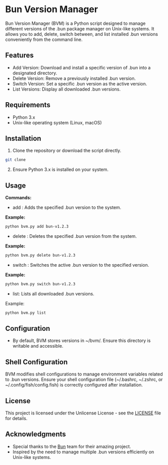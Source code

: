 # Bun Version Manager

Bun Version Manager (BVM) is a Python script designed to manage different versions of the .bun package manager on Unix-like systems. It allows you to add, delete, switch between, and list installed .bun versions conveniently from the command line.

## Features
* Add Version: Download and install a specific version of .bun into a designated directory.
* Delete Version: Remove a previously installed .bun version.
* Switch Version: Set a specific .bun version as the active version.
* List Versions: Display all downloaded .bun versions.
## Requirements
* Python 3.x
* Unix-like operating system (Linux, macOS)
## Installation
1. Clone the repository or download the script directly.

```bash
git clone 
```

2. Ensure Python 3.x is installed on your system.

## Usage
**Commands:**
* add <version>: Adds the specified .bun version to the system.

**Example:**

```bash
python bvm.py add bun-v1.2.3
```

* delete <version>: Deletes the specified .bun version from the system.

**Example:**

```bash
python bvm.py delete bun-v1.2.3
```

* switch <version>: Switches the active .bun version to the specified version.

**Example:**

```bash
python bvm.py switch bun-v1.2.3
```

* list: Lists all downloaded .bun versions.

Example:

```bash
python bvm.py list
```

## Configuration
* By default, BVM stores versions in ~/bvm/. Ensure this directory is writable and accessible.
## Shell Configuration

BVM modifies shell configurations to manage environment variables related to .bun versions. Ensure your shell configuration file (~/.bashrc, ~/.zshrc, or ~/.config/fish/config.fish) is correctly configured after installation.

## License
This project is licensed under the Unlicense License - see the [LICENSE](LICENSE) file for details.

## Acknowledgments
* Special thanks to the [Bun](https://github.com/oven-sh/bun) team for their amazing project.
* Inspired by the need to manage multiple .bun versions efficiently on Unix-like systems.
